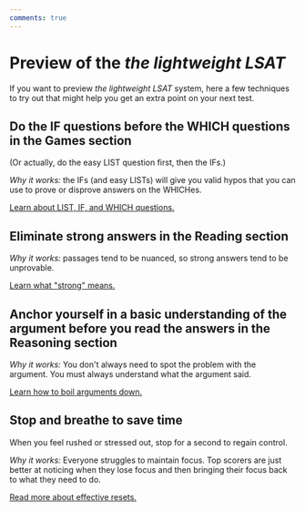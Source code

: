 ```yaml
---
comments: true
---
```


# Preview of the *the lightweight LSAT*

If you want to preview *the lightweight LSAT* system, here a few techniques to try out that might help you get an extra point on your next test.

## Do the IF questions before the WHICH questions in the Games section

(Or actually, do the easy LIST question first, then the IFs.)

*Why it works:* the IFs (and easy LISTs) will give you valid hypos that you can use to prove or disprove answers on the WHICHes.

[Learn about LIST, IF, and WHICH questions.][qs]

## Eliminate strong answers in the Reading section

*Why it works:* passages tend to be nuanced, so strong answers tend to be unprovable.

[Learn what "strong" means.][strong]

## Anchor yourself in a basic understanding of the argument before you read the answers in the Reasoning section

*Why it works:* You don't always need to spot the problem with the argument.
You must always understand what the argument said.

[Learn how to boil arguments down.][boil]

## Stop and breathe to save time

When you feel rushed or stressed out, stop for a second to regain control.

*Why it works:* Everyone struggles to maintain focus.
Top scorers are just better at noticing when they lose focus and then bringing their focus back to what they need to do.

[Read more about effective resets.][reset]

[qs]: /game/questions/
[strong]: /read/crush/#extreme-answers
[boil]: /reason/boil/
[reset]: /time/resets/
